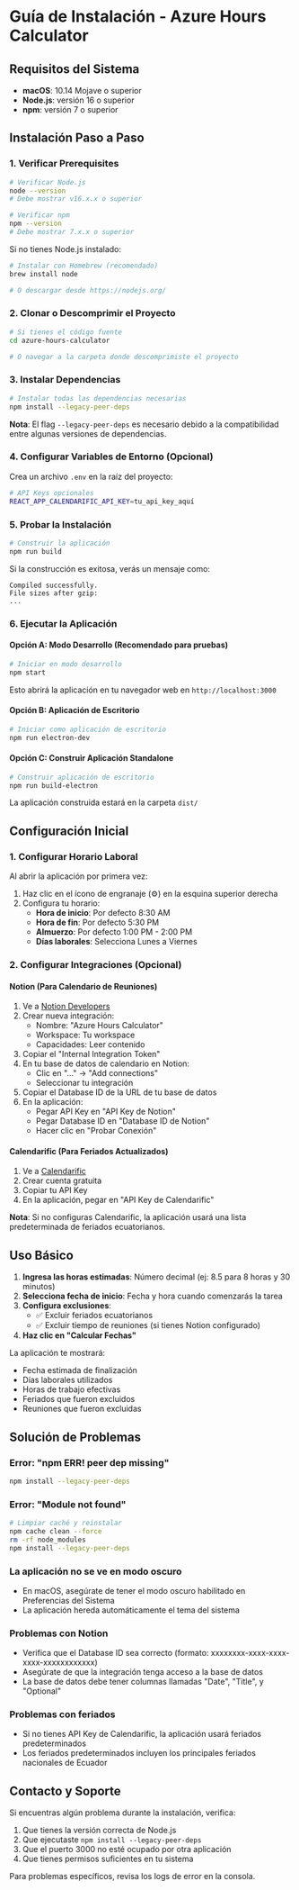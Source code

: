 # Guía de Instalación - Azure Hours Calculator

## Requisitos del Sistema

- **macOS**: 10.14 Mojave o superior
- **Node.js**: versión 16 o superior
- **npm**: versión 7 o superior

## Instalación Paso a Paso

### 1. Verificar Prerequisites

```bash
# Verificar Node.js
node --version
# Debe mostrar v16.x.x o superior

# Verificar npm
npm --version
# Debe mostrar 7.x.x o superior
```

Si no tienes Node.js instalado:
```bash
# Instalar con Homebrew (recomendado)
brew install node

# O descargar desde https://nodejs.org/
```

### 2. Clonar o Descomprimir el Proyecto

```bash
# Si tienes el código fuente
cd azure-hours-calculator

# O navegar a la carpeta donde descomprimiste el proyecto
```

### 3. Instalar Dependencias

```bash
# Instalar todas las dependencias necesarias
npm install --legacy-peer-deps
```

**Nota**: El flag `--legacy-peer-deps` es necesario debido a la compatibilidad entre algunas versiones de dependencias.

### 4. Configurar Variables de Entorno (Opcional)

Crea un archivo `.env` en la raíz del proyecto:

```bash
# API Keys opcionales
REACT_APP_CALENDARIFIC_API_KEY=tu_api_key_aquí
```

### 5. Probar la Instalación

```bash
# Construir la aplicación
npm run build
```

Si la construcción es exitosa, verás un mensaje como:
```
Compiled successfully.
File sizes after gzip:
...
```

### 6. Ejecutar la Aplicación

#### Opción A: Modo Desarrollo (Recomendado para pruebas)
```bash
# Iniciar en modo desarrollo
npm start
```
Esto abrirá la aplicación en tu navegador web en `http://localhost:3000`

#### Opción B: Aplicación de Escritorio
```bash
# Iniciar como aplicación de escritorio
npm run electron-dev
```

#### Opción C: Construir Aplicación Standalone
```bash
# Construir aplicación de escritorio
npm run build-electron
```
La aplicación construida estará en la carpeta `dist/`

## Configuración Inicial

### 1. Configurar Horario Laboral

Al abrir la aplicación por primera vez:

1. Haz clic en el ícono de engranaje (⚙️) en la esquina superior derecha
2. Configura tu horario:
   - **Hora de inicio**: Por defecto 8:30 AM
   - **Hora de fin**: Por defecto 5:30 PM  
   - **Almuerzo**: Por defecto 1:00 PM - 2:00 PM
   - **Días laborales**: Selecciona Lunes a Viernes

### 2. Configurar Integraciones (Opcional)

#### Notion (Para Calendario de Reuniones)

1. Ve a [Notion Developers](https://www.notion.so/my-integrations)
2. Crear nueva integración:
   - Nombre: "Azure Hours Calculator"
   - Workspace: Tu workspace
   - Capacidades: Leer contenido
3. Copiar el "Internal Integration Token"
4. En tu base de datos de calendario en Notion:
   - Clic en "..." → "Add connections"
   - Seleccionar tu integración
5. Copiar el Database ID de la URL de tu base de datos
6. En la aplicación:
   - Pegar API Key en "API Key de Notion"
   - Pegar Database ID en "Database ID de Notion"
   - Hacer clic en "Probar Conexión"

#### Calendarific (Para Feriados Actualizados)

1. Ve a [Calendarific](https://calendarific.com/)
2. Crear cuenta gratuita
3. Copiar tu API Key
4. En la aplicación, pegar en "API Key de Calendarific"

**Nota**: Si no configuras Calendarific, la aplicación usará una lista predeterminada de feriados ecuatorianos.

## Uso Básico

1. **Ingresa las horas estimadas**: Número decimal (ej: 8.5 para 8 horas y 30 minutos)
2. **Selecciona fecha de inicio**: Fecha y hora cuando comenzarás la tarea
3. **Configura exclusiones**:
   - ✅ Excluir feriados ecuatorianos
   - ✅ Excluir tiempo de reuniones (si tienes Notion configurado)
4. **Haz clic en "Calcular Fechas"**

La aplicación te mostrará:
- Fecha estimada de finalización
- Días laborales utilizados
- Horas de trabajo efectivas
- Feriados que fueron excluidos
- Reuniones que fueron excluidas

## Solución de Problemas

### Error: "npm ERR! peer dep missing"
```bash
npm install --legacy-peer-deps
```

### Error: "Module not found"
```bash
# Limpiar caché y reinstalar
npm cache clean --force
rm -rf node_modules
npm install --legacy-peer-deps
```

### La aplicación no se ve en modo oscuro
- En macOS, asegúrate de tener el modo oscuro habilitado en Preferencias del Sistema
- La aplicación hereda automáticamente el tema del sistema

### Problemas con Notion
- Verifica que el Database ID sea correcto (formato: xxxxxxxx-xxxx-xxxx-xxxx-xxxxxxxxxxxx)
- Asegúrate de que la integración tenga acceso a la base de datos
- La base de datos debe tener columnas llamadas "Date", "Title", y "Optional"

### Problemas con feriados
- Si no tienes API Key de Calendarific, la aplicación usará feriados predeterminados
- Los feriados predeterminados incluyen los principales feriados nacionales de Ecuador

## Contacto y Soporte

Si encuentras algún problema durante la instalación, verifica:

1. Que tienes la versión correcta de Node.js
2. Que ejecutaste `npm install --legacy-peer-deps`
3. Que el puerto 3000 no esté ocupado por otra aplicación
4. Que tienes permisos suficientes en tu sistema

Para problemas específicos, revisa los logs de error en la consola.
